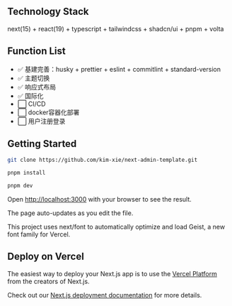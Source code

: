 ## ​Technology Stack​

next(15) + react(19) + typescript + tailwindcss + shadcn/ui + pnpm + volta

## Function List

- ✅ 基建完善：husky + prettier + eslint + commitlint + standard-version
- ✅ 主题切换
- ✅ 响应式布局
- ✅ 国际化
- ⬜ CI/CD
- ⬜ docker容器化部署
- ⬜ 用户注册登录

## Getting Started

```bash
git clone https://github.com/kim-xie/next-admin-template.git

pnpm install

pnpm dev
```

Open [http://localhost:3000](http://localhost:3000) with your browser to see the result.

The page auto-updates as you edit the file.

This project uses next/font to automatically optimize and load Geist, a new font family for Vercel.

## Deploy on Vercel

The easiest way to deploy your Next.js app is to use the [Vercel Platform](https://vercel.com/new?utm_medium=default-template&filter=next.js&utm_source=create-next-app&utm_campaign=create-next-app-readme) from the creators of Next.js.

Check out our [Next.js deployment documentation](https://nextjs.org/docs/app/building-your-application/deploying) for more details.
